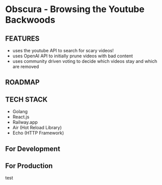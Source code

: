 # Obscura - Browsing the Youtube Backwoods 

## FEATURES
- uses the youtube API to search for scary videos!
- uses OpenAI API to initially prune videos with bad content
- uses community driven voting to decide which videos stay and which are removed

## ROADMAP 

## TECH STACK 
- Golang
- React.js
- Railway.app
- Air (Hot Reload Library)
- Echo (HTTP Framework)

## For Development


## For Production
test